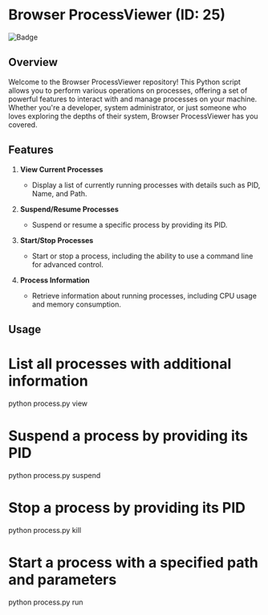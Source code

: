 # Browser ProcessViewer (ID: 25)

![Badge](https://img.shields.io/badge/Difficulty-B-<YELLOW>)

## Overview

Welcome to the Browser ProcessViewer repository! This Python script allows you to perform various operations on processes, offering a set of powerful features to interact with and manage processes on your machine. Whether you're a developer, system administrator, or just someone who loves exploring the depths of their system, Browser ProcessViewer has you covered.

## Features

1. **View Current Processes**
   - Display a list of currently running processes with details such as PID, Name, and Path.

2. **Suspend/Resume Processes**
   - Suspend or resume a specific process by providing its PID.

3. **Start/Stop Processes**
   - Start or stop a process, including the ability to use a command line for advanced control.

4. **Process Information**
   - Retrieve information about running processes, including CPU usage and memory consumption.

## Usage

# List all processes with additional information
python process.py view

# Suspend a process by providing its PID
python process.py suspend <PID>

# Stop a process by providing its PID
python process.py kill <PID>

# Start a process with a specified path and parameters
python process.py run <path> <parameters>
